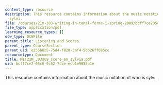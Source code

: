 ```yaml
---
content_type: resource
description: This resource contains information about the music notation of who is
  sylvi.
file: /courses/21m-303-writing-in-tonal-forms-i-spring-2009/bcff7ce205c69c627dceecb1e9655e1e_MIT21M_303s09_score_an_sylvia.pdf
file_type: application/pdf
learning_resource_types: []
ocw_type: OCWFile
parent_title: Listening and Scores
parent_type: CourseSection
parent_uid: e255b8b5-75d4-f820-3af4-5bb26ff085ce
resourcetype: Document
title: MIT21M_303s09_score_an_sylvia.pdf
uid: bcff7ce2-05c6-9c62-7dce-ecb1e9655e1e
---
```

This resource contains information about the music notation of who is sylvi.

